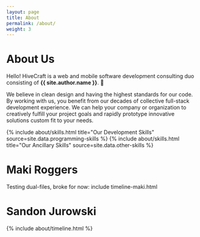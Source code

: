 ```yaml
---
layout: page
title: About
permalink: /about/
weight: 3
---
```


# **About Us**

Hello! HiveCraft is a web and mobile software development consulting duo consisting of **{{ site.author.name }}**. :wave:<br>

We believe in clean design and having the highest standards for our code. By working with us, you benefit from our decades of collective full-stack development experience. We can help your company or organization to creatively fulfill your project goals and rapidly prototype innovative solutions custom fit to your needs.

<div class="row">
{% include about/skills.html title="Our Development Skills" source=site.data.programming-skills %}
{% include about/skills.html title="Our Ancillary Skills" source=site.data.other-skills %}
</div>

# Maki Roggers
<div class="row">
Testing dual-files, broke for now: include timeline-maki.html
<!-- {% include timeline-maki.html %} -->
</div>

# Sandon Jurowski
<div class="row">
{% include about/timeline.html %}
</div>
